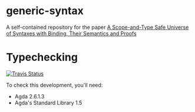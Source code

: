 # generic-syntax
A self-contained repository for the paper [A Scope-and-Type Safe Universe of Syntaxes with Binding, Their Semantics and Proofs](https://gallais.github.io/pdf/icfp18.pdf)

# Typechecking

[![Travis Status](https://api.travis-ci.org/gallais/generic-syntax.svg?branch=master)](https://travis-ci.org/gallais/generic-syntax)

To check this development, you'll need:
* Agda 2.6.1.3
* Agda's Standard Library 1.5
